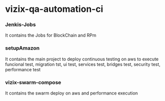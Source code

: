 # vizix-qa-automation-ci

### Jenkis-Jobs
It contains the Jobs for BlockChain and RPm

### setupAmazon

It contains the main project to deploy continuous testing on aws to execute funcional test, migration tst, ui test, services test, bridges test, security test, performance test

### vizix-swarm-compose

It contains the swarm deploy on aws and performance execution